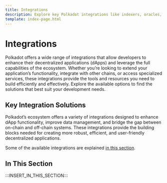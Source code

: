 ```yaml
---
title: Integrations
description: Explore key Polkadot integrations like indexers, oracles, decentralized storage, and wallets to enhance your dApps and access external data.
template: index-page.html
---
```


# Integrations

Polkadot offers a wide range of integrations that allow developers to enhance their decentralized applications (dApps) and leverage the full capabilities of the ecosystem. Whether you’re looking to extend your application’s functionality, integrate with other chains, or access specialized services, these integrations provide the tools and resources you need to build efficiently and effectively. Explore the available options to find the solutions that best suit your development needs.

## Key Integration Solutions

Polkadot’s ecosystem offers a variety of integrations designed to enhance dApp functionality, improve data management, and bridge the gap between on-chain and off-chain systems. These integrations provide the building blocks needed for creating more robust, efficient, and user-friendly decentralized applications.

Some of the available integrations are explained [in this section](#in-this-section).

## In This Section

:::INSERT_IN_THIS_SECTION:::